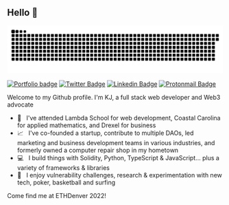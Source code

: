 ## Hello 👋

![Snake animation](https://github.com/badu/badu/blob/master/github-contribution-grid-snake.svg)

[![Portfolio badge](https://img.shields.io/badge/Portfolio-kjmagill.com-358af2.svg)](https://kjmagill.com) [![Twitter Badge](https://img.shields.io/badge/-@kjmagill-1ca0f1?style=flat-square&labelColor=1ca0f1&logo=twitter&logoColor=white&link=https://twitter.com/kjmagill)](https://twitter.com/kjmagill) [![Linkedin Badge](https://img.shields.io/badge/-kjmagill-blue?style=flat-square&logo=Linkedin&logoColor=white&link=https://www.linkedin.com/in/kjmagill/)](https://www.linkedin.com/in/kjmagill/) [![Protonmail Badge](https://img.shields.io/badge/-kjmagill@protonmail.com-494949?style=flat-square&logo=Protonmail&logoColor=white&link=mailto:kjmagill@protonmail.com)](mailto:kjmagill@protonmail.com)

Welcome to my Github profile. I'm KJ, a full stack web developer and Web3 advocate

- 🏫 &nbsp; I've attended Lambda School for web development, Coastal Carolina for applied mathematics, and Drexel for business
- 📈 &nbsp; I've co-founded a startup, contribute to multiple DAOs, led marketing and business development teams in various industries, and formerly owned a computer repair shop in my hometown
- 💻 &nbsp; I build things with Solidity, Python, TypeScript & JavaScript... plus a variety of frameworks & libraries
- 💬 &nbsp; I enjoy vulnerability challenges, research & experimentation with new tech, poker, basketball and surfing

Come find me at ETHDenver 2022!
